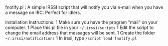fnotify.pl : A simple IRSSI script that will notify you via e-mail when you have a message on IRC.  Perfect for idlers.

Installation Instructions:
   1 Make sure you have the program "mail" on your computer.
   1 Place this pl file in your `~/.irssi/scripts`
   1 Edit the script to change the email address that messages will be sent.
   1 Create the folder `~/.irssi/notifications`
   1 In irssi, type `/script load fnotify.pl`
